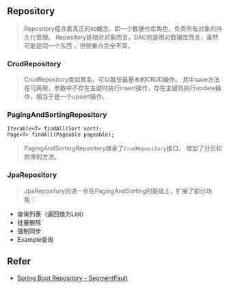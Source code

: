 

## Repository

> Repository蕴含着真正的`OO`概念，即一个数据仓库角色，负责所有对象的持久化管理。
Repository是相对对象而言，DAO则是相对数据库而言，虽然可能是同一个东西 ，但侧重点完全不同。


### CrudRepository

> CrudRepository类如其名，可以胜任最基本的CRUD操作。
其中save方法在可两用，参数中不存在主键时执行insert操作，存在主键则执行update操作，相当于是一个upsert操作。

### PagingAndSortingRepository

```
Iterable<T> findAll(Sort sort);
Page<T> findAll(Pageable pageable);
```

> PagingAndSortingRepository继承了`CrudRepository`接口，
增加了分页和排序的方法。

### JpaRepository

> JpaRepository则进一步在PagingAndSorting的基础上，扩展了部分功能：
  
* 查询列表（返回值为List）
* 批量删除
* 强制同步
* Example查询


## Refer

* [Spring Boot Repository - SegmentFault](https://segmentfault.com/a/1190000012346333)
